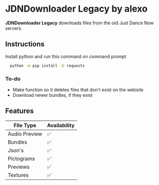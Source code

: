 # JDNDownloader Legacy by alexo
**JDNDownloader Legacy** downloads files from the old Just Dance Now servers.
## Instructions
Install python and run this command on command prompt
```bash
  python -m pip install -U requests
```
### To-do
- Make function so it deletes files that don't exist on the website
- Download newer bundles, if they exist

## Features
| File Type | Availability |
| ------------- | ------------- |
| Audio Preview | ✅  |
| Bundles | ✅ |
| Json's | ✅ |
| Pictograms | ✅ |
| Previews | ✅ |
| Textures | ✅ |
